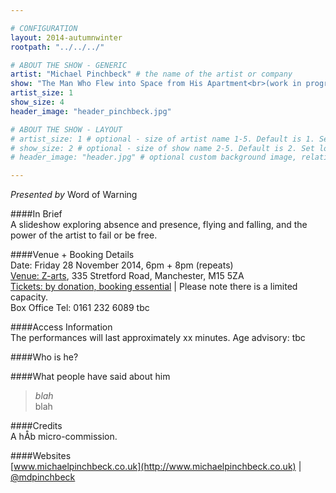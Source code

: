 ```yaml
---

# CONFIGURATION
layout: 2014-autumnwinter
rootpath: "../../../"

# ABOUT THE SHOW - GENERIC
artist: "Michael Pinchbeck" # the name of the artist or company
show: "The Man Who Flew into Space from His Apartment<br>(work in progress)" # the name of the show
artist_size: 1
show_size: 4
header_image: "header_pinchbeck.jpg"

# ABOUT THE SHOW - LAYOUT
# artist_size: 1 # optional - size of artist name 1-5. Default is 1. Set longer names to lower values
# show_size: 2 # optional - size of show name 2-5. Default is 2. Set longer names to lower values
# header_image: "header.jpg" # optional custom background image, relative to current page

---
```

*Presented by* Word of Warning        
           
####In Brief     
A slideshow exploring absence and presence, flying and falling, and the power of the artist to fail or be free.          
          
####Venue + Booking Details    
Date: Friday 28 November 2014, 6pm + 8pm (repeats)   
[Venue: Z-arts](http://www.z-arts.org/about-us/getting-here/), 335 Stretford Road, Manchester, M15 5ZA    
[Tickets: by donation, booking essential](http://) | Please note there is a limited capacity.            
Box Office Tel: 0161 232 6089 tbc  
        
####Access Information      
The performances will last approximately xx minutes. Age advisory: tbc      

####Who is he?    

####What people have said about him    
>*blah*<br>blah    
        
####Credits    
A hÅb micro-commission.            
            
####Websites    
[www.michaelpinchbeck.co.uk](http://www.michaelpinchbeck.co.uk) | [@mdpinchbeck](http://twitter.com/mdpinchbeck)
